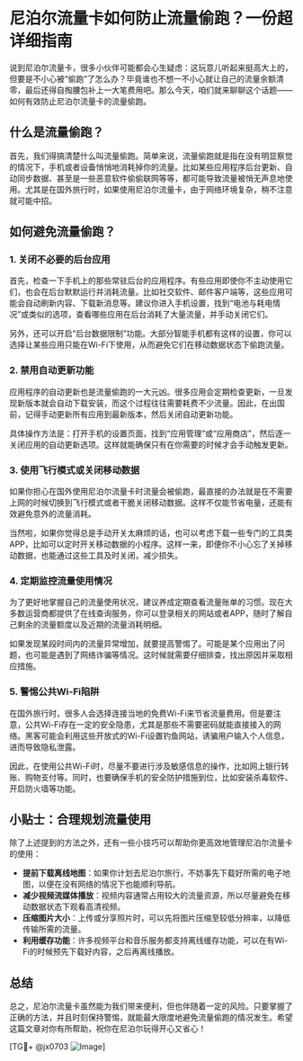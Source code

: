# 尼泊尔流量卡如何防止流量偷跑？一份超详细指南

说到尼泊尔流量卡，很多小伙伴可能都会心生疑虑：这玩意儿听起来挺高大上的，但要是不小心被“偷跑”了怎么办？毕竟谁也不想一不小心就让自己的流量余额清零，最后还得自掏腰包补上一大笔费用吧。那么今天，咱们就来聊聊这个话题——如何有效防止尼泊尔流量卡的流量偷跑。

## 什么是流量偷跑？

首先，我们得搞清楚什么叫流量偷跑。简单来说，流量偷跑就是指在没有明显察觉的情况下，手机或者设备悄悄地消耗掉你的流量。比如某些应用程序后台更新、自动同步数据、甚至是一些恶意软件偷偷联网等等，都可能导致流量被悄无声息地使用。尤其是在国外旅行时，如果使用尼泊尔流量卡，由于网络环境复杂，稍不注意就可能中招。

## 如何避免流量偷跑？

### 1. 关闭不必要的后台应用

首先，检查一下手机上的那些常驻后台的应用程序。有些应用即使你不主动使用它们，也会在后台默默运行并消耗流量。比如社交软件、邮件客户端等，这些应用可能会自动刷新内容、下载新消息等。建议你进入手机设置，找到“电池与耗电情况”或类似的选项，查看哪些应用在后台消耗了大量流量，并手动关闭它们。

另外，还可以开启“后台数据限制”功能。大部分智能手机都有这样的设置，你可以选择让某些应用只能在Wi-Fi下使用，从而避免它们在移动数据状态下偷跑流量。

### 2. 禁用自动更新功能

应用程序的自动更新也是流量偷跑的一大元凶。很多应用会定期检查更新，一旦发现新版本就会自动下载安装，而这个过程往往需要耗费不少流量。因此，在出国前，记得手动更新所有应用到最新版本，然后关闭自动更新功能。

具体操作方法是：打开手机的设置页面，找到“应用管理”或“应用商店”，然后逐一关闭应用的自动更新选项。这样就能确保只有在你需要的时候才会手动触发更新。

### 3. 使用飞行模式或关闭移动数据

如果你担心在国外使用尼泊尔流量卡时流量会被偷跑，最直接的办法就是在不需要上网的时候切换到飞行模式或者干脆关闭移动数据。这样不仅能节省电量，还能有效避免意外的流量消耗。

当然啦，如果你觉得总是手动开关太麻烦的话，也可以考虑下载一些专门的工具类APP，比如可以定时开关移动数据的小程序。这样一来，即便你不小心忘了关掉移动数据，也能通过这些工具及时关闭，减少损失。

### 4. 定期监控流量使用情况

为了更好地掌握自己的流量使用状况，建议养成定期查看流量账单的习惯。现在大多数运营商都提供了在线查询服务，你可以登录相关的网站或者APP，随时了解自己剩余的流量额度以及近期的流量消耗明细。

如果发现某段时间内的流量异常增加，就要提高警惕了。可能是某个应用出了问题，也可能是遇到了网络诈骗等情况。这时候就需要仔细排查，找出原因并采取相应措施。

### 5. 警惕公共Wi-Fi陷阱

在国外旅行时，很多人会选择连接当地的免费Wi-Fi来节省流量费用。但是要注意，公共Wi-Fi存在一定的安全隐患，尤其是那些不需要密码就能直接接入的网络。黑客可能会利用这些开放式的Wi-Fi设置钓鱼网站，诱骗用户输入个人信息，进而导致隐私泄露。

因此，在使用公共Wi-Fi时，尽量不要进行涉及敏感信息的操作，比如网上银行转账、购物支付等。同时，也要确保手机的安全防护措施到位，比如安装杀毒软件、开启防火墙等功能。

## 小贴士：合理规划流量使用

除了上述提到的方法之外，还有一些小技巧可以帮助你更高效地管理尼泊尔流量卡的使用：

- **提前下载离线地图**：如果你计划去尼泊尔旅行，不妨事先下载好所需的电子地图，以便在没有网络的情况下也能顺利导航。
- **减少视频流媒体播放**：视频内容通常占用较大的流量资源，所以尽量避免在移动数据状态下观看高清视频。
- **压缩图片大小**：上传或分享照片时，可以先将图片压缩至较低分辨率，以降低传输所需的流量。
- **利用缓存功能**：许多视频平台和音乐服务都支持离线缓存功能，可以在有Wi-Fi的时候预先下载好内容，之后再离线播放。

## 总结

总之，尼泊尔流量卡虽然能为我们带来便利，但也伴随着一定的风险。只要掌握了正确的方法，并且时刻保持警惕，就能最大限度地避免流量偷跑的情况发生。希望这篇文章对你有所帮助，祝你在尼泊尔玩得开心又省心！

[TG💪+ @jx0703 ![Image](https://github.com/user-attachments/assets/dbca1d08-cadb-493c-b0ec-ad6f7a83f270)]